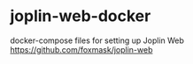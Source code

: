 # joplin-web-docker
docker-compose files for setting up Joplin Web https://github.com/foxmask/joplin-web
